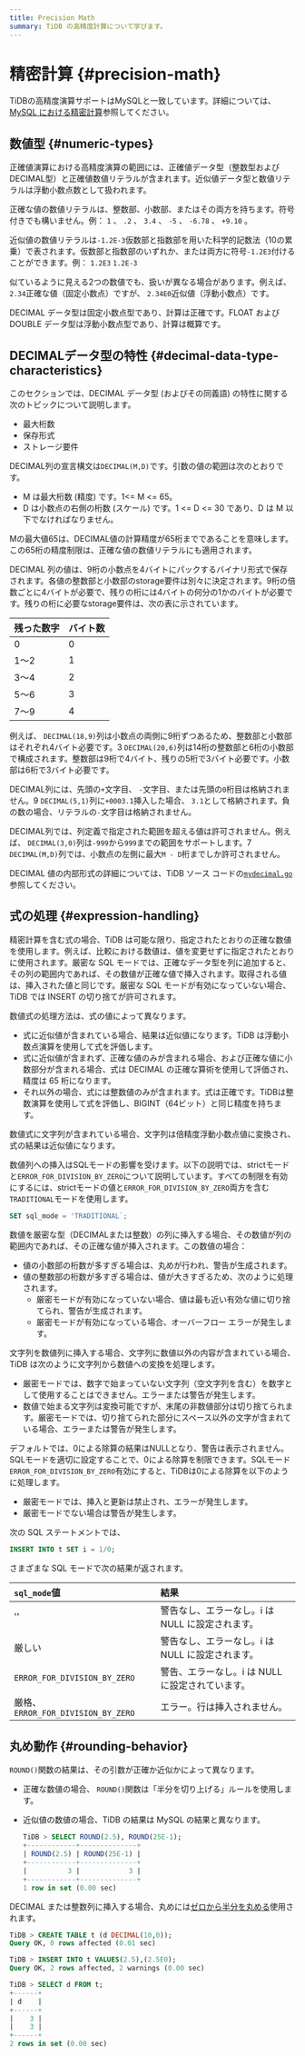 ```yaml
---
title: Precision Math
summary: TiDB の高精度計算について学びます。
---
```


# 精密計算 {#precision-math}

TiDBの高精度演算サポートはMySQLと一致しています。詳細については、 [MySQL における精密計算](https://dev.mysql.com/doc/refman/8.0/en/precision-math.html)参照してください。

## 数値型 {#numeric-types}

正確値演算における高精度演算の範囲には、正確値データ型（整数型およびDECIMAL型）と正確値数値リテラルが含まれます。近似値データ型と数値リテラルは浮動小数点数として扱われます。

正確な値の数値リテラルは、整数部、小数部、またはその両方を持ちます。符号付きでも構いません。例： `1` 、 `.2` 、 `3.4` 、 `-5` 、 `-6.78` 、 `+9.10` 。

近似値の数値リテラルは`-1.2E-3`仮数部と指数部を用いた科学的記数法（10の累乗）で表されます。仮数部と指数部のいずれか、または両方に符号`-1.2E3`付けることができます。例： `1.2E3` `1.2E-3`

似ているように見える2つの数値でも、扱いが異なる場合があります。例えば、 `2.34`正確な値（固定小数点）ですが、 `2.34E0`近似値（浮動小数点）です。

DECIMAL データ型は固定小数点型であり、計算は正確です。FLOAT および DOUBLE データ型は浮動小数点型であり、計算は概算です。

## DECIMALデータ型の特性 {#decimal-data-type-characteristics}

このセクションでは、DECIMAL データ型 (およびその同義語) の特性に関する次のトピックについて説明します。

-   最大桁数
-   保存形式
-   ストレージ要件

DECIMAL列の宣言構文は`DECIMAL(M,D)`です。引数の値の範囲は次のとおりです。

-   M は最大桁数 (精度) です。1&lt;= M &lt;= 65。
-   D は小数点の右側の桁数 (スケール) です。1 &lt;= D &lt;= 30 であり、D は M 以下でなければなりません。

Mの最大値65は、DECIMAL値の計算精度が65桁までであることを意味します。この65桁の精度制限は、正確な値の数値リテラルにも適用されます。

DECIMAL 列の値は、9桁の小数点を4バイトにパックするバイナリ形式で保存されます。各値の整数部と小数部のstorage要件は別々に決定されます。9桁の倍数ごとに4バイトが必要で、残りの桁には4バイトの何分の1かのバイトが必要です。残りの桁に必要なstorage要件は、次の表に示されています。

| 残った数字 | バイト数 |
| ----- | ---- |
| 0     | 0    |
| 1～2   | 1    |
| 3～4   | 2    |
| 5～6   | 3    |
| 7～9   | 4    |

例えば、 `DECIMAL(18,9)`列は小数点の両側に9桁ずつあるため、整数部と小数部はそれぞれ4バイト必要です。3 `DECIMAL(20,6)`列は14桁の整数部と6桁の小数部で構成されます。整数部は9桁で4バイト、残りの5桁で3バイト必要です。小数部は6桁で3バイト必要です。

DECIMAL列には、先頭の`+`文字目、 `-`文字目、または先頭の`0`桁目は格納されません。9 `DECIMAL(5,1)`列に`+0003.1`挿入した場合、 `3.1`として格納されます。負の数の場合、リテラルの`-`文字目は格納されません。

DECIMAL列では、列定義で指定された範囲を超える値は許可されません。例えば、 `DECIMAL(3,0)`列は`-999`から`999`までの範囲をサポートします。7 `DECIMAL(M,D)`列では、小数点の左側に最大`M - D`桁までしか許可されません。

DECIMAL 値の内部形式の詳細については、TiDB ソース コードの[`mydecimal.go`](https://github.com/pingcap/tidb/blob/release-8.5/pkg/types/mydecimal.go)参照してください。

## 式の処理 {#expression-handling}

精密計算を含む式の場合、TiDB は可能な限り、指定されたとおりの正確な数値を使用します。例えば、比較における数値は、値を変更せずに指定されたとおりに使用されます。厳密な SQL モードでは、正確なデータ型を列に追加すると、その列の範囲内であれば、その数値が正確な値で挿入されます。取得される値は、挿入された値と同じです。厳密な SQL モードが有効になっていない場合、TiDB では INSERT の切り捨てが許可されます。

数値式の処理方法は、式の値によって異なります。

-   式に近似値が含まれている場合、結果は近似値になります。TiDB は浮動小数点演算を使用して式を評価します。
-   式に近似値が含まれず、正確な値のみが含まれる場合、および正確な値に小数部分が含まれる場合、式は DECIMAL の正確な算術を使用して評価され、精度は 65 桁になります。
-   それ以外の場合、式には整数値のみが含まれます。式は正確です。TiDBは整数演算を使用して式を評価し、BIGINT（64ビット）と同じ精度を持ちます。

数値式に文字列が含まれている場合、文字列は倍精度浮動小数点値に変換され、式の結果は近似値になります。

数値列への挿入はSQLモードの影響を受けます。以下の説明では、strictモードと`ERROR_FOR_DIVISION_BY_ZERO`について説明しています。すべての制限を有効にするには、strictモードの値と`ERROR_FOR_DIVISION_BY_ZERO`両方を含む`TRADITIONAL`モードを使用します。

```sql
SET sql_mode = 'TRADITIONAL`;
```

数値を厳密な型（DECIMALまたは整数）の列に挿入する場合、その数値が列の範囲内であれば、その正確な値が挿入されます。この数値の場合：

-   値の小数部の桁数が多すぎる場合は、丸めが行われ、警告が生成されます。
-   値の整数部の桁数が多すぎる場合は、値が大きすぎるため、次のように処理されます。
    -   厳密モードが有効になっていない場合、値は最も近い有効な値に切り捨てられ、警告が生成されます。
    -   厳密モードが有効になっている場合、オーバーフロー エラーが発生します。

文字列を数値列に挿入する場合、文字列に数値以外の内容が含まれている場合、TiDB は次のように文字列から数値への変換を処理します。

-   厳密モードでは、数字で始まっていない文字列（空文字列を含む）を数字として使用することはできません。エラーまたは警告が発生します。
-   数値で始まる文字列は変換可能ですが、末尾の非数値部分は切り捨てられます。厳密モードでは、切り捨てられた部分にスペース以外の文字が含まれている場合、エラーまたは警告が発生します。

デフォルトでは、0による除算の結果はNULLとなり、警告は表示されません。SQLモードを適切に設定することで、0による除算を制限できます。SQLモード`ERROR_FOR_DIVISION_BY_ZERO`有効にすると、TiDBは0による除算を以下のように処理します。

-   厳密モードでは、挿入と更新は禁止され、エラーが発生します。
-   厳密モードでない場合は警告が発生します。

次の SQL ステートメントでは、

```sql
INSERT INTO t SET i = 1/0;
```

さまざまな SQL モードで次の結果が返されます。

| `sql_mode`値                      | 結果                           |
| :------------------------------- | :--------------------------- |
| &#39;&#39;                       | 警告なし、エラーなし。i は NULL に設定されます。 |
| 厳しい                              | 警告なし、エラーなし。i は NULL に設定されます。 |
| `ERROR_FOR_DIVISION_BY_ZERO`     | 警告、エラーなし。i は NULL に設定されています。 |
| 厳格、 `ERROR_FOR_DIVISION_BY_ZERO` | エラー。行は挿入されません。               |

## 丸め動作 {#rounding-behavior}

`ROUND()`関数の結果は、その引数が正確か近似かによって異なります。

-   正確な数値の場合、 `ROUND()`関数は「半分を切り上げる」ルールを使用します。
-   近似値の数値の場合、TiDB の結果は MySQL の結果と異なります。

    ```sql
    TiDB > SELECT ROUND(2.5), ROUND(25E-1);
    +------------+--------------+
    | ROUND(2.5) | ROUND(25E-1) |
    +------------+--------------+
    |          3 |            3 |
    +------------+--------------+
    1 row in set (0.00 sec)
    ```

DECIMAL または整数列に挿入する場合、丸めには[ゼロから半分を丸める](https://en.wikipedia.org/wiki/Rounding#Round_half_away_from_zero)使用されます。

```sql
TiDB > CREATE TABLE t (d DECIMAL(10,0));
Query OK, 0 rows affected (0.01 sec)

TiDB > INSERT INTO t VALUES(2.5),(2.5E0);
Query OK, 2 rows affected, 2 warnings (0.00 sec)

TiDB > SELECT d FROM t;
+------+
| d    |
+------+
|    3 |
|    3 |
+------+
2 rows in set (0.00 sec)
```
